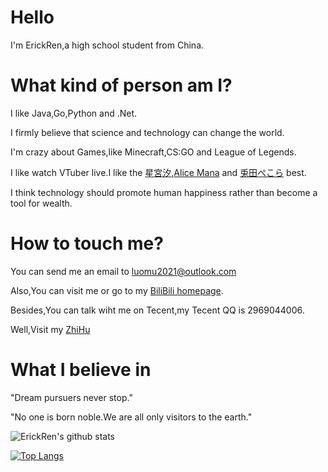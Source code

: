 # Hello

I'm ErickRen,a high school student from China.

# What kind of person am I?

I like Java,Go,Python and .Net.

I firmly believe that science and technology can change the world.

I'm crazy about Games,like Minecraft,CS:GO and League of Legends.

I like watch VTuber live.I like the [星宮汐](https://twitter.com/Hosimiya_Sio),[Alice Mana](https://twitter.com/Alicemana_v) and [兎田ぺこら](https://twitter.com/usadapekora) best.

I think technology should promote human happiness rather than become a tool for wealth.

# How to touch me?

You can send me an email to <luomu2021@outlook.com>

Also,You can visit me or go to my [BiliBili homepage](https://space.bilibili.com/1270997295).

Besides,You can talk wiht me on Tecent,my Tecent QQ is 2969044006.

Well,Visit my [ZhiHu](https://www.zhihu.com/people/mi-lu-de-wan-ge)

# What I believe in

"Dream pursuers never stop."

"No one is born noble.We are all only visitors to the earth."

![ErickRen's github stats](https://github-readme-stats.vercel.app/api?username=ErickRen&show_icons=true&theme=tokyonight)

[![Top Langs](https://github-readme-stats.vercel.app/api/top-langs/?username=ErickRen&layout=compact&theme=tokyonight)](https://github.com/ErickRen)
